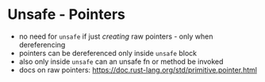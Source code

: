 # Unsafe - Pointers

- no need for `unsafe` if just _creating_ raw pointers - only when dereferencing
- pointers can be dereferenced only inside `unsafe` block
- also only inside `unsafe` can an unsafe fn or method be invoked
- docs on raw pointers: https://doc.rust-lang.org/std/primitive.pointer.html